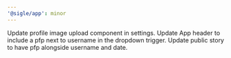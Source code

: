 ```yaml
---
'@sigle/app': minor
---
```


Update profile image upload component in settings.
Update App header to include a pfp next to username in the dropdown trigger.
Update public story to have pfp alongside username and date.
